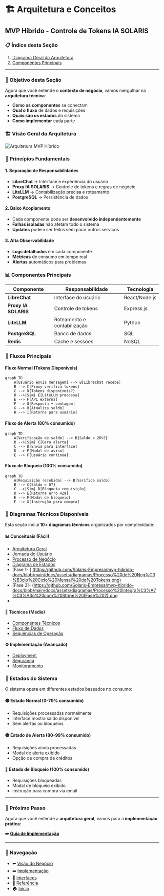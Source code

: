 # 🏗️ Arquitetura e Conceitos
## MVP Híbrido - Controle de Tokens IA SOLARIS

### 📋 **Índice desta Seção**

1. [Diagrama Geral da Arquitetura](diagrama-geral.md)
2. [Componentes Principais](https://github.com/Solaris-Empresa/mvp-hibrido-docs/blob/main/docs/assets/diagramas/Diagrama%20de%20Componentes%20T%C3%A9cnicos.png)

---

### 🎯 **Objetivo desta Seção**

Agora que você entende o **contexto de negócio**, vamos mergulhar na **arquitetura técnica**:

- **Como os componentes** se conectam
- **Qual o fluxo** de dados e requisições
- **Quais são os estados** do sistema
- **Como implementar** cada parte

### 🏗️ **Visão Geral da Arquitetura**

![Arquitetura MVP Híbrido](https://github.com/Solaris-Empresa/mvp-hibrido-docs/blob/main/docs/assets/diagramas/Diagrama%20de%20Arquitetura%20MVP%20H%C3%ADbrido.png)

### 🎯 **Princípios Fundamentais**

#### **1. Separação de Responsabilidades**
- **LibreChat** → Interface e experiência do usuário
- **Proxy IA SOLARIS** → Controle de tokens e regras de negócio
- **LiteLLM** → Contabilização precisa e roteamento
- **PostgreSQL** → Persistência de dados

#### **2. Baixo Acoplamento**
- Cada componente pode ser **desenvolvido independentemente**
- **Falhas isoladas** não afetam todo o sistema
- **Updates** podem ser feitos sem parar outros serviços

#### **3. Alta Observabilidade**
- **Logs detalhados** em cada componente
- **Métricas** de consumo em tempo real
- **Alertas** automáticos para problemas

### 📊 **Componentes Principais**

| Componente | Responsabilidade | Tecnologia |
|------------|------------------|------------|
| **LibreChat** | Interface do usuário | React/Node.js |
| **Proxy IA SOLARIS** | Controle de tokens | Express.js |
| **LiteLLM** | Roteamento e contabilização | Python |
| **PostgreSQL** | Banco de dados | SQL |
| **Redis** | Cache e sessões | NoSQL |

### 🔄 **Fluxos Principais**

#### **Fluxo Normal (Tokens Disponíveis)**
```mermaid
graph TD
    A[Usuário envia mensagem] --> B[LibreChat recebe]
    B --> C[Proxy verifica tokens]
    C --> D{Tokens disponíveis?}
    D -->|Sim| E[LiteLLM processa]
    E --> F[API externa]
    F --> G[Resposta + contagem]
    G --> H[Atualiza saldo]
    H --> I[Retorna para usuário]
```

#### **Fluxo de Alerta (80% consumido)**
```mermaid
graph TD
    A[Verificação de saldo] --> B{Saldo < 20%?}
    B -->|Sim| C[Gera alerta]
    C --> D[Envia para interface]
    D --> E[Modal de aviso]
    E --> F[Usuário continua]
```

#### **Fluxo de Bloqueio (100% consumido)**
```mermaid
graph TD
    A[Requisição recebida] --> B[Verifica saldo]
    B --> C{Saldo = 0?}
    C -->|Sim| D[Bloqueia requisição]
    D --> E[Retorna erro 429]
    E --> F[Modal de bloqueio]
    F --> G[Instrução para compra]
```

### 🎨 **Diagramas Técnicos Disponíveis**

Esta seção inclui **10+ diagramas técnicos** organizados por complexidade:

#### **📊 Conceituais (Fácil)**
- [Arquitetura Geral](https://github.com/Solaris-Empresa/mvp-hibrido-docs/blob/main/docs/assets/diagramas/Diagrama%20de%20Arquitetura%20MVP%20H%C3%ADbrido.png)
- [Jornada do Usuário](../assets/diagramas/JornadaCompletadoUsuário-Fase1----Manual---+Fase2---Automática.png)
- [Processo de Negócio](../assets/diagramas/ProcessodeNegócioGestãoCompletadeTokens.png)
- [Diagrama de Estados](https://github.com/Solaris-Empresa/mvp-hibrido-docs/blob/main/docs/assets/diagramas/Estados%20do%20Usu%C3%A1rio%20no%20Sistema.png)
- [Fase 1- ] [(https://github.com/Solaris-Empresa/mvp-hibrido-docs/blob/main/docs/assets/diagramas/Processo%20de%20Neg%C3%B3cio%20Ciclo%20Mensal%20de%20Tokens.png)](https://github.com/Solaris-Empresa/mvp-hibrido-docs/blob/main/docs/assets/diagramas/Processo%20Administra%C3%A7%C3%A3o%20de%20Cr%C3%A9ditos%20(Fase%201%20-%20Manual).png)
- [Fase 2]- (https://github.com/Solaris-Empresa/mvp-hibrido-docs/blob/main/docs/assets/diagramas/Processo%20Integra%C3%A7%C3%A3o%20com%20Stripe%20(Fase%202).png
- 

#### **🔧 Técnicos (Médio)**
- [Componentes Técnicos](../assets/diagramas/DiagramadeComponentesTécnicos.png)
- [Fluxo de Dados](../assets/diagramas/DiagramadeFluxodeDados.png)
- [Sequências de Operação](../assets/diagramas/1.SequênciaRequisiçãoNormalcomTokensDisponíveis.png)

#### **⚙️ Implementação (Avançado)**
- [Deployment](../assets/diagramas/DiagramadeDeployment(ArquiteturadeProdução).png)
- [Segurança](../assets/diagramas/DiagramadeSegurançaeAutenticação.png)
- [Monitoramento](../assets/diagramas/DiagramadeMonitoramentoeObservabilidade.png)

### 🎯 **Estados do Sistema**

O sistema opera em diferentes estados baseados no consumo:

#### **🟢 Estado Normal (0-79% consumido)**
- Requisições processadas normalmente
- Interface mostra saldo disponível
- Sem alertas ou bloqueios

#### **🟡 Estado de Alerta (80-99% consumido)**
- Requisições ainda processadas
- Modal de alerta exibido
- Opção de compra de créditos

#### **🔴 Estado de Bloqueio (100% consumido)**
- Requisições bloqueadas
- Modal de bloqueio exibido
- Instrução para compra via email

---

### 🚀 **Próximo Passo**

Agora que você entende a **arquitetura geral**, vamos para a **implementação prática**:

**➡️ [Guia de Implementação](../03-implementacao/)**

---

### 📖 **Navegação**

- ⬅️ [Visão do Negócio](../01-negocio/)
- ➡️ [Implementação](../03-implementacao/)
- 🎨 [Interfaces](../04-interfaces/)
- 🔧 [Referência](../05-referencia/)
- 🏠 [Início](../../README.md)

